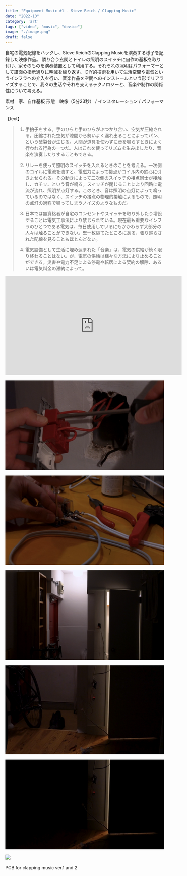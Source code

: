 ```yaml
---
title: "Equipment Music #1 - Steve Reich / Clapping Music"
date: "2022-10"
category: 'art'
tags: ["video", "music", "device"]
image: "./image.png"
draft: false
---
```



自宅の電気配線をハックし、Steve ReichのClapping Musicを演奏する様子を記録した映像作品。
隣り合う玄関とトイレの照明のスイッチに自作の基板を取り付け、家そのものを演奏装置として利用する。それぞれの照明はパフォーマーとして譜面の指示通りに明滅を繰り返す。
DIY的技術を用いて生活空間や電気というインフラへの介入を行い、音楽作品を空間へのインストールという形でリアライズすることで、我々の生活やそれを支えるテクノロジーと、音楽や制作の関係性について考える。

素材　家、自作基板
形態　映像（5分23秒） / インスタレーション / パフォーマンス

【text】
>1. 手拍子をする。手のひらと手のひらがぶつかり合い、空気が圧縮される。圧縮された空気が隙間から勢いよく漏れ出ることによってパン、という破裂音が生じる。人間が道具を使わずに音を鳴らすときによく行われる行為の一つだ。人はこれを使ってリズムを生み出したり、音楽を演奏したりすることもできる。
>
>2. リレーを使って照明のスイッチを入れるときのことを考える。一次側のコイルに電流を流すと、電磁力によって接点がコイル内の鉄心に引きよせられる。その動きによって二次側のスイッチの接点同士が接触し、カチッ、という音が鳴る。スイッチが閉じることにより回路に電流が流れ、照明が点灯する。このとき、音は照明の点灯によって鳴っているのではなく、スイッチの接点の物理的接触によるもので、照明の点灯の過程で鳴ってしまうノイズのようなものだ。
>
>3. 日本では無資格者が自宅のコンセントやスイッチを取り外したり増設することは電気工事法により禁じられている。現在最も重要なインフラのひとつである電気は、毎日使用しているにもかかわらず大部分の人々は触ることができない。壁一枚隔てたところにある、張り巡らされた配線を見ることもほとんどない。
>
>4. 電気設備として生活に埋め込まれた「音楽」は、電気の供給が続く限り終わることはない。が、電気の供給は様々な方法により止めることができる。災害や電力不足による停電や転居による契約の解除、あるいは電気料金の滞納によって。

<iframe width="560" height="315" src="https://www.youtube.com/embed/9gscVlS31B0" title="YouTube video player" frameborder="0" allow="accelerometer; autoplay; clipboard-write; encrypted-media; gyroscope; picture-in-picture" allowfullscreen></iframe>

![](./01.png)

![](./02.png)

![](./03.png)

![](./04.png)

![](./05.png)


![](./06.png)

PCB for clapping music ver.1 and 2
